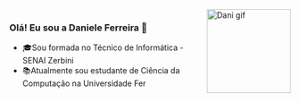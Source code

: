 <img src="https://s10.gifyu.com/images/GIFMEME.gif" min-width="150px" max-width="150px" width="150px" align="right" alt="Dani gif">

### Olá! Eu sou a Daniele Ferreira 👋

- 🎓Sou formada no Técnico de Informática - SENAI Zerbini
- 📚Atualmente sou estudante de Ciência da Computação na Universidade Fer



